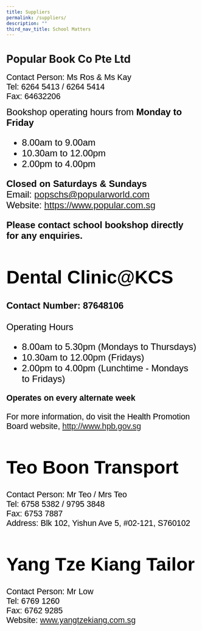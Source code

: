 ```yaml
---
title: Suppliers
permalink: /suppliers/
description: ""
third_nav_title: School Matters
---
```

# Popular Book Co Pte Ltd
<span style="font-size:16.0pt;font-family:Arial;color:black">Contact Person: Ms Ros & Ms Kay<b></b><br>
<span style="font-size:16.0pt;font-family:Arial;color:black">Tel: 6264 5413 / 6264 5414<b></b><br>
<span style="font-size:16.0pt;font-family:Arial;color:black">Fax: 64632206<b></b><br>
	
<span style="font-size:18.0pt;font-family:Arial;color:black">Bookshop operating hours from <b>Monday to Friday</b><br></span>

<span style="font-size:18.0pt;font-family:Arial;color:black">
<ul>
	<li>8.00am to 9.00am</li>
	<li>10.30am to 12.00pm</li>
	<li>2.00pm to 4.00pm</li>
</ul>

	
<span style="font-size:18.0pt;font-family:Arial;color:black"><b>Closed on Saturdays & Sundays</b></span>
<span style="font-size:18.0pt;font-family:Arial;color:black"><br>
Email: <a href = "mailto: popschs@popularworld.com">popschs@popularworld.com</a>
<span style="font-size:18.0pt;font-family:Arial;color:black"><br>
Website: <a href = "https://www.popular.com.sg" target="_blank">https://www.popular.com.sg</a>

<span style="font-size:18.0pt;font-family:Arial;color:black"><b>Please contact school bookshop directly for any enquiries.</b>
	
# Dental Clinic@KCS
<span style="font-size:18.0pt;font-family:Arial;color:black"><b>Contact Number: 87648106</b><br>
<span style="font-size:18.0pt;font-family:Arial;color:black"><br>Operating Hours<br>
<span style="font-size:16.0pt;font-family:Arial;color:black">
<ul>
	<li>8.00am to 5.30pm (Mondays to Thursdays)</li>
	<li>10.30am to 12.00pm (Fridays)</li>
	<li>2.00pm to 4.00pm (Lunchtime - Mondays to Fridays)</li>
</ul>


<span style="font-size:16.0pt;font-family:Arial;color:black"><b>Operates on every alternate week</b></span>	

<span style="font-size:16.0pt;font-family:Arial;color:black">For more information, do visit the Health Promotion Board website, http://www.hpb.gov.sg

	
# Teo Boon Transport
<span style="font-size:16.0pt;font-family:Arial;color:black">Contact Person: Mr Teo / Mrs Teo<br></span>
<span style="font-size:16.0pt;font-family:Arial;color:black">Tel: 6758 5382 / 9795 3848</span><br>
<span style="font-size:16.0pt;font-family:Arial;color:black">Fax: 6753 7887<br></span>
<span style="font-size:16.0pt;font-family:Arial;color:black">Address: Blk 102, Yishun Ave 5, #02-121, S760102<br></span>

# Yang Tze Kiang Tailor
<span style="font-size:16.0pt;font-family:Arial;color:black">Contact Person: Mr Low<br></span>
<span style="font-size:16.0pt;font-family:Arial;color:black">Tel: 6769 1260<br></span>
<span style="font-size:16.0pt;font-family:Arial;color:black">Fax: 6762 9285<br></span>
<span style="font-size:16.0pt;font-family:Arial;color:black">Website: <a href="www.yangtzekiang.com.sg" target="_blank">www.yangtzekiang.com.sg</a><br></span>